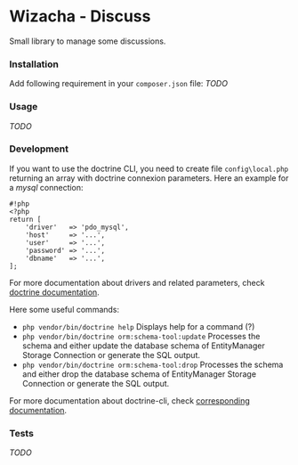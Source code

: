 # Wizacha - Discuss #

Small library to manage some discussions.


### Installation ###

Add following requirement in your `composer.json` file:
*TODO*

### Usage ###
*TODO*

### Development ###
If you want to use the doctrine CLI, you need to create file `config\local.php` returning
an array with doctrine connexion parameters. Here an example for a *mysql* connection:

```
#!php
<?php
return [
    'driver'   => 'pdo_mysql',
    'host'     => '...',
    'user'     => '...',
    'password' => '...',
    'dbname'   => '...',
];
```

For more documentation about drivers and related parameters, check
[doctrine documentation](http://docs.doctrine-project.org/projects/doctrine-dbal/en/latest/reference/configuration.html).

Here some useful commands:

* `php vendor/bin/doctrine help` Displays help for a command (?)
* `php vendor/bin/doctrine orm:schema-tool:update` Processes the schema and either update the database schema of EntityManager Storage Connection or generate the SQL output.
* `php vendor/bin/doctrine orm:schema-tool:drop` Processes the schema and either drop the database schema of EntityManager Storage Connection or generate the SQL output.

For more documentation about doctrine-cli, check
[corresponding documentation](http://docs.doctrine-project.org/projects/doctrine-orm/en/latest/reference/tools.html).
          
### Tests ###
*TODO*
